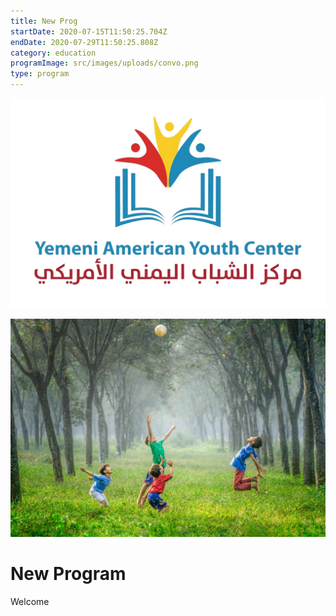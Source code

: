 ```yaml
---
title: New Prog
startDate: 2020-07-15T11:50:25.704Z
endDate: 2020-07-29T11:50:25.808Z
category: education
programImage: src/images/uploads/convo.png
type: program
---
```

![](src/images/uploads/logo-min.png)

![](src/images/uploads/kids_playing.jpg)

# New Program 

Welcome